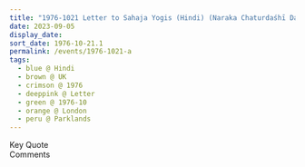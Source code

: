 ```yaml
---
title: "1976-1021 Letter to Sahaja Yogis (Hindi) (Naraka Chaturdaśhī Day), Diwālī, 2, Parklands, Ice House Wood, Hurst Green, Oxted, Surrey, UK"
date: 2023-09-05
display_date: 
sort_date: 1976-10-21.1
permalink: /events/1976-1021-a
tags:
  - blue @ Hindi
  - brown @ UK
  - crimson @ 1976
  - deeppink @ Letter
  - green @ 1976-10
  - orange @ London
  - peru @ Parklands
---
```


<wave-list>
  <list-title color="green" width="75">Key Quote</list-title>
  <list-item color="BlanchedAlmond"  width="200"></list-item>
  <list-item color="Lavender"></list-item>
  <list-item color="BlanchedAlmond"></list-item>
</wave-list>

<br>

<wave-list>
  <list-title color="green" width="75">Comments</list-title>
  <list-item color="BlanchedAlmond"  width="200"></list-item>
  <list-item color="Lavender"></list-item>
  <list-item color="BlanchedAlmond"></list-item>
</wave-list>